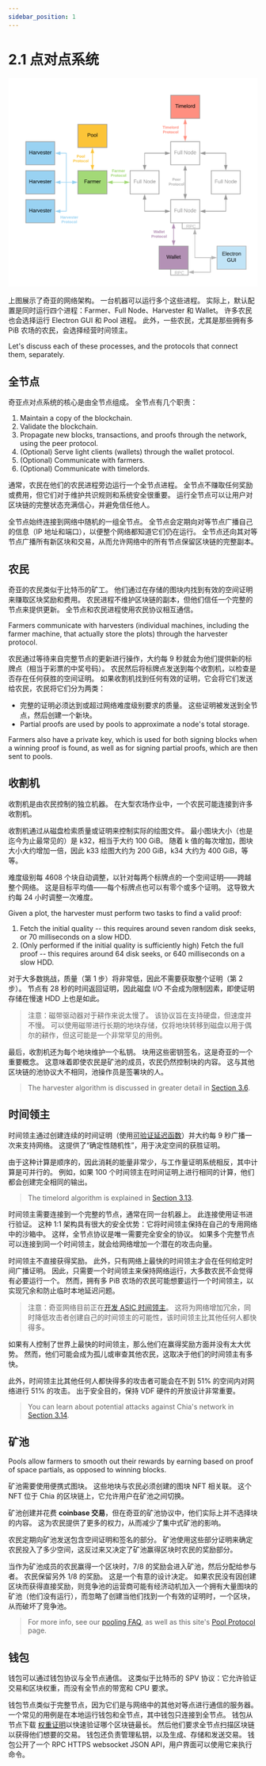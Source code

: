 ```yaml
---
sidebar_position: 1
---
```


# 2.1 点对点系统

![chia-architecture](/img/chia-network-architecture.png)

上图展示了奇亚的网络架构。 一台机器可以运行多个这些进程。 实际上，默认配置是同时运行四个进程：Farmer、Full Node、Harvester 和 Wallet。 许多农民也会选择运行 Electron GUI 和 Pool 进程。 此外，一些农民，尤其是那些拥有多 PiB 农场的农民，会选择经营时间领主。

Let's discuss each of these processes, and the protocols that connect them, separately.

## 全节点

奇亚点对点系统的核心是由全节点组成。 全节点有几个职责：

1. Maintain a copy of the blockchain.
2. Validate the blockchain.
3. Propagate new blocks, transactions, and proofs through the network, using the peer protocol.
4. (Optional) Serve light clients (wallets) through the wallet protocol.
5. (Optional) Communicate with farmers.
6. (Optional) Communicate with timelords.

通常，农民在他们的农民进程旁边运行一个全节点进程。 全节点不赚取任何奖励或费用，但它们对于维护共识规则和系统安全很重要。 运行全节点可以让用户对区块链的完整状态充满信心，并避免信任他人。

全节点始终连接到网络中随机的一组全节点。 全节点会定期向对等节点广播自己的信息（IP 地址和端口），以便整个网络都知道它们仍在运行。 全节点还向其对等节点广播所有新区块和交易，从而允许网络中的所有节点保留区块链的完整副本。

## 农民

奇亚的农民类似于比特币的矿工。 他们通过在存储的图块内找到有效的空间证明来赚取区块奖励和费用。 农民进程不维护区块链的副本，但他们信任一个完整的节点来提供更新。 全节点和农民进程使用农民协议相互通信。

Farmers communicate with harvesters (individual machines, including the farmer machine, that actually store the plots) through the harvester protocol.

农民通过等待来自完整节点的更新进行操作，大约每 9 秒就会为他们提供新的标牌点（相当于彩票的中奖号码）。 农民然后将标牌点发送到每个收割机，以检查是否存在任何获胜的空间证明。 如果收割机找到任何有效的证明，它会将它们发送给农民，农民将它们分为两类：

- 完整的证明必须达到或超过网络难度级别要求的质量。 这些证明被发送到全节点，然后创建一个新块。
- Partial proofs are used by pools to approximate a node's total storage.

Farmers also have a private key, which is used for both signing blocks when a winning proof is found, as well as for signing partial proofs, which are then sent to pools.

## 收割机

收割机是由农民控制的独立机器。 在大型农场作业中，一个农民可能连接到许多收割机。

收割机通过从磁盘检索质量或证明来控制实际的绘图文件。 最小图块大小（也是迄今为止最常见的）是 k32，相当于大约 100 GiB。 随着 k 值的每次增加，图块大小大约增加一倍，因此 k33 绘图大约为 200 GiB，k34 大约为 400 GiB，等等。

难度级别每 4608 个块自动调整，以针对每两个标牌点的一个空间证明——跨越整个网络。 这是目标平均值——每个标牌点也可以有零个或多个证明。 这导致大约每 24 小时调整一次难度。

Given a plot, the harvester must perform two tasks to find a valid proof:

1. Fetch the initial quality -- this requires around seven random disk seeks, or 70 milliseconds on a slow HDD.
2. (Only performed if the initial quality is sufficiently high) Fetch the full proof -- this requires around 64 disk seeks, or 640 milliseconds on a slow HDD.

对于大多数挑战，质量（第 1 步）将非常低，因此不需要获取整个证明（第 2 步）。 节点有 28 秒的时间返回证明，因此磁盘 I/O 不会成为限制因素，即使证明存储在慢速 HDD 上也是如此。

> 注意：磁带驱动器对于耕作来说太慢了。 该协议旨在支持硬盘，但速度并不慢。 可以使用磁带进行长期的地块存储，仅将地块转移到磁盘以用于偶尔的耕作，但这可能是一个非常罕见的用例。

最后，收割机还为每个地块维护一个私钥。 块用这些密钥签名，这是奇亚的一个重要概念。 这意味着即使农民是矿池的成员，农民仍然控制块的内容。 这与其他区块链的池协议大不相同，池操作员是签署块的人。

> The harvester algorithm is discussed in greater detail in [Section 3.6](/docs/03consensus/harvester_algorith 'Section 3.6: Harvester Algorithm').

## 时间领主

时间领主通过创建连续的时间证明（使用[可验证延迟函数](/docs/03consensus/vdfs 'Section 3.3: VDFs')）并大约每 9 秒广播一次来支持网络。 这提供了“确定性随机性”，用于决定空间的获胜证明。

由于这种计算是顺序的，因此消耗的能量非常少，与工作量证明系统相反，其中计算是可并行的。 例如，如果 100 个时间领主在时间证明上进行相同的计算，他们都会创建完全相同的输出。

> The timelord algorithm is explained in [Section 3.13](/docs/03consensus/timelords 'Section 3.13: Timelord Algorithm').

时间领主需要连接到一个完整的节点，通常在同一台机器上。 此连接使用证书进行验证。 这种 1:1 架构具有很大的安全优势：它将时间领主保持在自己的专用网络中的沙箱中。 这样，全节点协议是唯一需要完全安全的协议。 如果多个完整节点可以连接到同一个时间领主，就会给网络增加一个潜在的攻击向量。

时间领主不直接获得奖励。 此外，只有网络上最快的时间领主才会在任何给定时间广播证明。 因此，只需要一个时间领主来保持网络运行，大多数农民不会觉得有必要运行一个。 然而，拥有多 PiB 农场的农民可能想要运行一个时间领主，以实现冗余和防止临时本地延迟问题。

> 注意：奇亚网络目前正在[开发 ASIC 时间领主](https://www.businesswire.com/news/home/20211013005324/en/Chia-Partners-With-Supranational-to-Create-Industry-Leading-Proof-of-Space-Time-Security)。 这将为网络增加冗余，同时降低攻击者创建自己的时间领主的可能性，该时间领主比其他任何人都快得多。

如果有人控制了世界上最快的时间领主，那么他们在赢得奖励方面并没有太大优势。 然而，他们可能会成为孤儿或审查其他农民，这取决于他们的时间领主有多快。

此外，时间领主比其他任何人都快得多的攻击者可能会在不到 51% 的空间内对网络进行 51% 的攻击。 出于安全目的，保持 VDF 硬件的开放设计非常重要。

> You can learn about potential attacks against Chia's network in [Section 3.14](/docs/03consensus/attacks_and_countermeasures 'Section 3.14: Attacks and Countermeasures').

## 矿池

Pools allow farmers to smooth out their rewards by earning based on proof of space partials, as opposed to winning blocks.

矿池需要使用便携式图块。 这些地块与农民必须创建的图块 NFT 相关联。 这个 NFT 位于 Chia 的区块链上，它允许用户在矿池之间切换。

矿池创建并花费 **coinbase 交易**，但在奇亚的矿池协议中，他们实际上并不选择块的内容。 这为农民提供了更多的权力，从而减少了集中式矿池的影响。

农民定期向矿池发送包含空间证明和签名的部分。 矿池使用这些部分证明来确定农民投入了多少空间，这反过来又决定了矿池赢得区块时农民的奖励部分。

当作为矿池成员的农民赢得一个区块时，7/8 的奖励会进入矿池，然后分配给参与者。 农民保留另外 1/8 的奖励。 这是一个有意的设计决定。 如果农民没有因创建区块而获得直接奖励，则竞争池的运营商可能有经济动机加入一个拥有大量图块的矿池（他们没有运行），而忽略了创建当他们找到一个有效的证明时，一个区块，从而破坏了竞争池。

> For more info, see our [pooling FAQ](https://github.com/Chia-Network/chia-blockchain/wiki/Pooling-FAQ 'Chia Pooling FAQ'), as well as this site's [Pool Protocol](/docs/11pooling/pooling) page.

## 钱包

钱包可以通过钱包协议与全节点通信。 这类似于比特币的 SPV 协议：它允许验证交易和区块权重，而没有全节点的带宽和 CPU 要求。

钱包节点类似于完整节点，因为它们是与网络中的其他对等点进行通信的服务器。 一个常见的用例是在本地运行钱包和全节点，其中钱包只连接到全节点。 钱包从节点下载 [权重证明](/docs/03consensus/light_clients)以快速验证哪个区块链最长。 然后他们要求全节点扫描区块链以获得他们想要的交易。 钱包还负责管理私钥，以及生成、存储和发送交易。 钱包公开了一个 RPC HTTPS websocket JSON API，用户界面可以使用它来执行命令。
